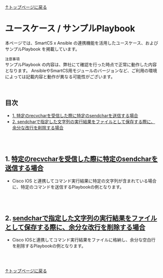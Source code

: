 
[↑トップページに戻る](../README.md)
<br>
# ユースケース / サンプルPlaybook

本ページでは、SmartCS x Ansible の連携機能を活用したユースケース、およびサンプルPlaybook を掲載しています。  

`注意事項`  
サンプルPlaybook の内容は、弊社にて確認を行った時点で正常に動作した内容となります。
AnsibleやSmartCS用モジュールのバージョンなど、ご利用の環境によっては記載内容と動作が異なる可能性がございます。  

<br>

## 目次
- [1. 特定のrecvcharを受信した際に特定のsendcharを送信する場合](./playbook-example.md#1-特定のrecvcharを受信した際に特定のsendcharを送信する場合)
- [2. sendcharで指定した文字列の実行結果をファイルとして保存する際に、余分な改行を削除する場合](./playbook-example.md#2-sendcharで指定した文字列の実行結果をファイルとして保存する際に、余分な改行を削除する場合)

<br>
<br>

## 1. [特定のrecvcharを受信した際に特定のsendcharを送信する場合](./playbook-example/wait_specific_recvchar.md)

* Cisco IOS と連携してコマンド実行結果に特定の文字列が含まれている場合に、特定のコマンドを送信するPlaybookの例となります。

<br>
<br>

## 2. [sendcharで指定した文字列の実行結果をファイルとして保存する際に、余分な改行を削除する場合](./playbook-example/convert_nl.md)

* Cisco IOSと連携してコマンド実行結果をファイルに格納し、余分な空白行を削除するPlaybookの例となります。

<br>
<br>

[↑トップページに戻る](../README.md)
